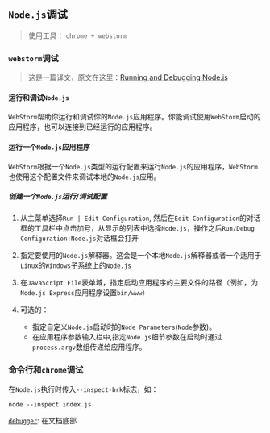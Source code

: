 ## `Node.js`调试
> 使用工具： `chrome + webstorm`

### `webstorm`调试
> 这是一篇译文，原文在这里：[Running and Debugging Node.js](https://www.jetbrains.com/help/webstorm/running-and-debugging-node-js.html#running)

#### 运行和调试`Node.js`

`WebStorm`帮助你运行和调试你的`Node.js`应用程序。你能调试使用`WebStorm`启动的应用程序，也可以连接到已经运行的应用程序。

#### 运行一个`Node.js`应用程序
`WebStorm`根据一个`Node.js`类型的运行配置来运行`Node.js`的应用程序，`WebStorm`也使用这个配置文件来调试本地的`Node.js`应用。

##### 创建一个`Node.js`运行/调试配置
1. 从主菜单选择`Run | Edit Configuration`, 然后在`Edit Configuration`的对话框的工具栏中点击加号，从显示的列表中选择`Node.js`，操作之后`Run/Debug Configuration:Node.js`对话框会打开
2. 指定要使用的`Node.js`解释器。这会是一个本地`Node.js`解释器或者一个适用于`Linux`的`Windows`子系统上的`Node.js`

3. 在`JavaScript File`表单域，指定启动应用程序的主要文件的路径（例如，为`Node.js Express`应用程序设置`bin/www`）

4. 可选的：
    * 指定自定义`Node.js`启动时的`Node Parameters`(`Node`参数)。 
    * 在应用程序参数输入栏中,指定`Node.js`细节参数在启动时通过`process.argv`数组传递给应用程序。

### 命令行和`chrome`调试
在`Node.js`执行时传入`--inspect-brk`标志，如：  
```shell script
node --inspect index.js
```

[`debugger`](http://nodejs.cn/api/debugger.html): 在文档底部
